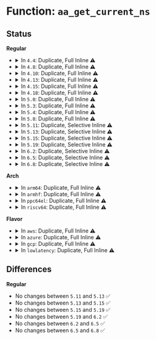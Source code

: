 # Function: <code>aa_get_current_ns</code>

## Status
<b>Regular</b>
<ul>
<li>
<details>
<summary>In <code>4.4</code>: Duplicate, Full Inline ⚠️</summary>

**Collision:** Static Duplication

**Inline:** Full

**Transformation:** False

**Instances:**

```
In security/apparmor/apparmorfs.c (ffffffff81375c46)
Location: security/apparmor/include/context.h:184
Inline: True
Inline callers:
  - security/apparmor/apparmorfs.c:p_start
```
```
In security/apparmor/policy.c (ffffffff81380732)
Location: security/apparmor/include/context.h:184
Inline: True
Inline callers:
  - security/apparmor/policy.c:policy_admin_capable
  - security/apparmor/policy.c:aa_may_open_profiles
```
```
In security/apparmor/procattr.c (ffffffff81382c9b)
Location: security/apparmor/include/context.h:184
Inline: True
Inline callers:
  - security/apparmor/procattr.c:aa_getprocattr
```
```
In security/apparmor/lsm.c (ffffffff81386b46)
Location: security/apparmor/include/context.h:184
Inline: True
Inline callers:
  - security/apparmor/lsm.c:apparmor_socket_post_create
```
```
In security/apparmor/label.c (ffffffff8138d116)
Location: security/apparmor/include/context.h:184
Inline: True
Inline callers:
  - security/apparmor/label.c:aa_label_audit
  - security/apparmor/label.c:aa_label_seq_print
  - security/apparmor/label.c:aa_label_printk
```
</details>
</li>
<li>
<details>
<summary>In <code>4.8</code>: Duplicate, Full Inline ⚠️</summary>

**Collision:** Static Duplication

**Inline:** Full

**Transformation:** False

**Instances:**

```
In security/apparmor/apparmorfs.c (ffffffff813acb96)
Location: security/apparmor/include/context.h:184
Inline: True
Inline callers:
  - security/apparmor/apparmorfs.c:p_start
```
```
In security/apparmor/policy.c (ffffffff813ba128)
Location: security/apparmor/include/context.h:184
Inline: True
Inline callers:
  - security/apparmor/policy.c:policy_view_capable
```
```
In security/apparmor/procattr.c (ffffffff813bcf1f)
Location: security/apparmor/include/context.h:184
Inline: True
Inline callers:
  - security/apparmor/procattr.c:aa_getprocattr
```
```
In security/apparmor/lsm.c (ffffffff813c14c6)
Location: security/apparmor/include/context.h:184
Inline: True
Inline callers:
  - security/apparmor/lsm.c:apparmor_socket_post_create
```
```
In security/apparmor/label.c (ffffffff813c8356)
Location: security/apparmor/include/context.h:184
Inline: True
Inline callers:
  - security/apparmor/label.c:aa_label_printk
  - security/apparmor/label.c:aa_label_seq_print
  - security/apparmor/label.c:aa_label_audit
```
</details>
</li>
<li>
<details>
<summary>In <code>4.10</code>: Duplicate, Full Inline ⚠️</summary>

**Collision:** Static Duplication

**Inline:** Full

**Transformation:** False

**Instances:**

```
In security/apparmor/apparmorfs.c (ffffffff813c39a6)
Location: security/apparmor/include/context.h:184
Inline: True
Inline callers:
  - security/apparmor/apparmorfs.c:p_start
  - security/apparmor/apparmorfs.c:ns_revision_open
```
```
In security/apparmor/policy.c (ffffffff813d14e8)
Location: security/apparmor/include/context.h:184
Inline: True
Inline callers:
  - security/apparmor/policy.c:policy_view_capable
```
```
In security/apparmor/procattr.c (ffffffff813d434f)
Location: security/apparmor/include/context.h:184
Inline: True
Inline callers:
  - security/apparmor/procattr.c:aa_getprocattr
```
```
In security/apparmor/lsm.c (ffffffff813d8966)
Location: security/apparmor/include/context.h:184
Inline: True
Inline callers:
  - security/apparmor/lsm.c:apparmor_socket_post_create
```
```
In security/apparmor/label.c (ffffffff813df936)
Location: security/apparmor/include/context.h:184
Inline: True
Inline callers:
  - security/apparmor/label.c:aa_label_printk
  - security/apparmor/label.c:aa_label_seq_print
  - security/apparmor/label.c:aa_label_audit
```
</details>
</li>
<li>
<details>
<summary>In <code>4.13</code>: Duplicate, Full Inline ⚠️</summary>

**Collision:** Static Duplication

**Inline:** Full

**Transformation:** False

**Instances:**

```
In security/apparmor/apparmorfs.c (ffffffff813d9e6c)
Location: security/apparmor/include/context.h:223
Inline: True
Inline callers:
  - security/apparmor/apparmorfs.c:policy_readlink
  - security/apparmor/apparmorfs.c:p_start
  - security/apparmor/apparmorfs.c:ns_revision_open
```
```
In security/apparmor/policy.c (ffffffff813e4485)
Location: security/apparmor/include/context.h:223
Inline: True
Inline callers:
  - security/apparmor/policy.c:policy_view_capable
```
```
In security/apparmor/procattr.c (ffffffff813e7267)
Location: security/apparmor/include/context.h:223
Inline: True
Inline callers:
  - security/apparmor/procattr.c:aa_getprocattr
```
```
In security/apparmor/lsm.c (ffffffff813e984d)
Location: security/apparmor/include/context.h:223
Inline: True
Inline callers:
  - security/apparmor/lsm.c:apparmor_socket_post_create
```
```
In security/apparmor/label.c (ffffffff813ef048)
Location: security/apparmor/include/context.h:223
Inline: True
Inline callers:
  - security/apparmor/label.c:aa_label_printk
  - security/apparmor/label.c:aa_label_seq_print
  - security/apparmor/label.c:aa_label_audit
```
</details>
</li>
<li>
<details>
<summary>In <code>4.15</code>: Duplicate, Full Inline ⚠️</summary>

**Collision:** Static Duplication

**Inline:** Full

**Transformation:** False

**Instances:**

```
In security/apparmor/apparmorfs.c (ffffffff81400d2c)
Location: security/apparmor/include/context.h:223
Inline: True
Inline callers:
  - security/apparmor/apparmorfs.c:policy_readlink
  - security/apparmor/apparmorfs.c:p_start
  - security/apparmor/apparmorfs.c:ns_revision_open
```
```
In security/apparmor/policy.c (ffffffff8140b3e5)
Location: security/apparmor/include/context.h:223
Inline: True
Inline callers:
  - security/apparmor/policy.c:policy_view_capable
```
```
In security/apparmor/procattr.c (ffffffff8140e467)
Location: security/apparmor/include/context.h:223
Inline: True
Inline callers:
  - security/apparmor/procattr.c:aa_getprocattr
```
```
In security/apparmor/lsm.c (ffffffff81411831)
Location: security/apparmor/include/context.h:223
Inline: True
Inline callers:
  - security/apparmor/lsm.c:apparmor_socket_post_create
```
```
In security/apparmor/label.c (ffffffff81416df6)
Location: security/apparmor/include/context.h:223
Inline: True
Inline callers:
  - security/apparmor/label.c:aa_label_printk
  - security/apparmor/label.c:aa_label_seq_print
  - security/apparmor/label.c:aa_label_audit
```
</details>
</li>
<li>
<details>
<summary>In <code>4.18</code>: Duplicate, Full Inline ⚠️</summary>

**Collision:** Static Duplication

**Inline:** Full

**Transformation:** False

**Instances:**

```
In security/apparmor/apparmorfs.c (ffffffff81432055)
Location: security/apparmor/include/cred.h:164
Inline: True
Inline callers:
  - security/apparmor/apparmorfs.c:p_start
  - security/apparmor/apparmorfs.c:ns_revision_open
```
```
In security/apparmor/policy.c (ffffffff8143cd20)
Location: security/apparmor/include/cred.h:164
Inline: True
Inline callers:
  - security/apparmor/policy.c:policy_view_capable
```
```
In security/apparmor/procattr.c (ffffffff8143fff7)
Location: security/apparmor/include/cred.h:164
Inline: True
Inline callers:
  - security/apparmor/procattr.c:aa_getprocattr
```
```
In security/apparmor/lsm.c (ffffffff81443a9a)
Location: security/apparmor/include/cred.h:164
Inline: True
Inline callers:
  - security/apparmor/lsm.c:apparmor_socket_post_create
```
```
In security/apparmor/label.c (ffffffff81449145)
Location: security/apparmor/include/cred.h:164
Inline: True
Inline callers:
  - security/apparmor/label.c:aa_label_printk
  - security/apparmor/label.c:aa_label_seq_print
  - security/apparmor/label.c:aa_label_audit
```
</details>
</li>
<li>
<details>
<summary>In <code>5.0</code>: Duplicate, Full Inline ⚠️</summary>

**Collision:** Static Duplication

**Inline:** Full

**Transformation:** False

**Instances:**

```
In security/apparmor/apparmorfs.c (ffffffff8144de05)
Location: security/apparmor/include/cred.h:180
Inline: True
Inline callers:
  - security/apparmor/apparmorfs.c:p_start
  - security/apparmor/apparmorfs.c:ns_revision_open
```
```
In security/apparmor/policy.c (ffffffff81459b83)
Location: security/apparmor/include/cred.h:180
Inline: True
Inline callers:
  - security/apparmor/policy.c:policy_view_capable
```
```
In security/apparmor/procattr.c (ffffffff8145cec7)
Location: security/apparmor/include/cred.h:180
Inline: True
Inline callers:
  - security/apparmor/procattr.c:aa_getprocattr
```
```
In security/apparmor/lsm.c (ffffffff814603a1)
Location: security/apparmor/include/cred.h:180
Inline: True
Inline callers:
  - security/apparmor/lsm.c:apparmor_socket_post_create
```
```
In security/apparmor/label.c (ffffffff814660b5)
Location: security/apparmor/include/cred.h:180
Inline: True
Inline callers:
  - security/apparmor/label.c:aa_label_printk
  - security/apparmor/label.c:aa_label_seq_print
  - security/apparmor/label.c:aa_label_audit
```
</details>
</li>
<li>
<details>
<summary>In <code>5.3</code>: Duplicate, Full Inline ⚠️</summary>

**Collision:** Static Duplication

**Inline:** Full

**Transformation:** False

**Instances:**

```
In security/apparmor/apparmorfs.c (ffffffff8147b775)
Location: security/apparmor/include/cred.h:176
Inline: True
Inline callers:
  - security/apparmor/apparmorfs.c:p_start
  - security/apparmor/apparmorfs.c:ns_revision_open
```
```
In security/apparmor/policy.c (ffffffff81487213)
Location: security/apparmor/include/cred.h:176
Inline: True
Inline callers:
  - security/apparmor/policy.c:policy_view_capable
```
```
In security/apparmor/procattr.c (ffffffff8148a477)
Location: security/apparmor/include/cred.h:176
Inline: True
Inline callers:
  - security/apparmor/procattr.c:aa_getprocattr
```
```
In security/apparmor/lsm.c (ffffffff8148d2a5)
Location: security/apparmor/include/cred.h:176
Inline: True
Inline callers:
  - security/apparmor/lsm.c:apparmor_socket_post_create
```
```
In security/apparmor/label.c (ffffffff81493625)
Location: security/apparmor/include/cred.h:176
Inline: True
Inline callers:
  - security/apparmor/label.c:aa_label_printk
  - security/apparmor/label.c:aa_label_seq_print
  - security/apparmor/label.c:aa_label_audit
```
</details>
</li>
<li>
<details>
<summary>In <code>5.4</code>: Duplicate, Full Inline ⚠️</summary>

**Collision:** Static Duplication

**Inline:** Full

**Transformation:** False

**Instances:**

```
In security/apparmor/apparmorfs.c (ffffffff81495445)
Location: security/apparmor/include/cred.h:176
Inline: True
Inline callers:
  - security/apparmor/apparmorfs.c:p_start
  - security/apparmor/apparmorfs.c:ns_revision_open
```
```
In security/apparmor/policy.c (ffffffff814a10c3)
Location: security/apparmor/include/cred.h:176
Inline: True
Inline callers:
  - security/apparmor/policy.c:policy_view_capable
```
```
In security/apparmor/procattr.c (ffffffff814a4337)
Location: security/apparmor/include/cred.h:176
Inline: True
Inline callers:
  - security/apparmor/procattr.c:aa_getprocattr
```
```
In security/apparmor/lsm.c (ffffffff814a7165)
Location: security/apparmor/include/cred.h:176
Inline: True
Inline callers:
  - security/apparmor/lsm.c:apparmor_socket_post_create
```
```
In security/apparmor/label.c (ffffffff814ad555)
Location: security/apparmor/include/cred.h:176
Inline: True
Inline callers:
  - security/apparmor/label.c:aa_label_printk
  - security/apparmor/label.c:aa_label_seq_print
  - security/apparmor/label.c:aa_label_audit
```
</details>
</li>
<li>
<details>
<summary>In <code>5.8</code>: Duplicate, Full Inline ⚠️</summary>

**Collision:** Static Duplication

**Inline:** Full

**Transformation:** False

**Instances:**

```
In security/apparmor/apparmorfs.c (ffffffff814ed4c5)
Location: security/apparmor/include/cred.h:176
Inline: True
Inline callers:
  - security/apparmor/apparmorfs.c:p_start
  - security/apparmor/apparmorfs.c:ns_revision_open
```
```
In security/apparmor/policy.c (ffffffff814fb1a7)
Location: security/apparmor/include/cred.h:176
Inline: True
Inline callers:
  - security/apparmor/policy.c:policy_view_capable
```
```
In security/apparmor/procattr.c (ffffffff814ff190)
Location: security/apparmor/include/cred.h:176
Inline: True
Inline callers:
  - security/apparmor/procattr.c:aa_getprocattr
```
```
In security/apparmor/lsm.c (ffffffff81504c1b)
Location: security/apparmor/include/cred.h:176
Inline: True
Inline callers:
  - security/apparmor/lsm.c:apparmor_socket_post_create
```
```
In security/apparmor/label.c (ffffffff8150c1a5)
Location: security/apparmor/include/cred.h:176
Inline: True
Inline callers:
  - security/apparmor/label.c:aa_label_printk
  - security/apparmor/label.c:aa_label_seq_print
  - security/apparmor/label.c:aa_label_audit
```
</details>
</li>
<li>
<details>
<summary>In <code>5.11</code>: Duplicate, Selective Inline ⚠️</summary>

```c
struct aa_ns *aa_get_current_ns();
```

**Collision:** Static Duplication

**Inline:** Selective

**Transformation:** False

**Instances:**

```
In security/apparmor/apparmorfs.c (ffffffff8150ab68)
Location: security/apparmor/include/cred.h:176
Inline: True
Inline callers:
  - security/apparmor/apparmorfs.c:p_start
Direct callers:
  - security/apparmor/apparmorfs.c:ns_revision_open
```
```
In security/apparmor/policy.c (ffffffff815181f7)
Location: security/apparmor/include/cred.h:176
Inline: True
Inline callers:
  - security/apparmor/policy.c:policy_view_capable
```
```
In security/apparmor/procattr.c (ffffffff8151c3d0)
Location: security/apparmor/include/cred.h:176
Inline: True
Inline callers:
  - security/apparmor/procattr.c:aa_getprocattr
```
```
In security/apparmor/lsm.c (ffffffff81521abb)
Location: security/apparmor/include/cred.h:176
Inline: True
Inline callers:
  - security/apparmor/lsm.c:apparmor_socket_post_create
```
```
In security/apparmor/label.c (ffffffff81529055)
Location: security/apparmor/include/cred.h:176
Inline: True
Inline callers:
  - security/apparmor/label.c:aa_label_printk
  - security/apparmor/label.c:aa_label_seq_print
  - security/apparmor/label.c:aa_label_audit
```
**Symbols:**

```
ffffffff8150a670-ffffffff8150a802: aa_get_current_ns (STB_LOCAL)
```
</details>
</li>
<li>
<details>
<summary>In <code>5.13</code>: Duplicate, Selective Inline ⚠️</summary>

```c
struct aa_ns *aa_get_current_ns();
```

**Collision:** Static Duplication

**Inline:** Selective

**Transformation:** False

**Instances:**

```
In security/apparmor/apparmorfs.c (ffffffff815112e8)
Location: security/apparmor/include/cred.h:176
Inline: True
Inline callers:
  - security/apparmor/apparmorfs.c:p_start
Direct callers:
  - security/apparmor/apparmorfs.c:ns_revision_open
```
```
In security/apparmor/policy.c (ffffffff8151ea57)
Location: security/apparmor/include/cred.h:176
Inline: True
Inline callers:
  - security/apparmor/policy.c:policy_view_capable
```
```
In security/apparmor/procattr.c (ffffffff81522bb0)
Location: security/apparmor/include/cred.h:176
Inline: True
Inline callers:
  - security/apparmor/procattr.c:aa_getprocattr
```
```
In security/apparmor/lsm.c (ffffffff81527e9b)
Location: security/apparmor/include/cred.h:176
Inline: True
Inline callers:
  - security/apparmor/lsm.c:apparmor_socket_post_create
```
```
In security/apparmor/label.c (ffffffff8152f1c5)
Location: security/apparmor/include/cred.h:176
Inline: True
Inline callers:
  - security/apparmor/label.c:aa_label_printk
  - security/apparmor/label.c:aa_label_seq_print
  - security/apparmor/label.c:aa_label_audit
```
**Symbols:**

```
ffffffff81511080-ffffffff8151120a: aa_get_current_ns (STB_LOCAL)
```
</details>
</li>
<li>
<details>
<summary>In <code>5.15</code>: Duplicate, Selective Inline ⚠️</summary>

```c
struct aa_ns *aa_get_current_ns();
```

**Collision:** Static Duplication

**Inline:** Selective

**Transformation:** False

**Instances:**

```
In security/apparmor/apparmorfs.c (ffffffff8156eee8)
Location: security/apparmor/include/cred.h:176
Inline: True
Inline callers:
  - security/apparmor/apparmorfs.c:p_start
Direct callers:
  - security/apparmor/apparmorfs.c:ns_revision_open
```
```
In security/apparmor/policy.c (ffffffff8157cba7)
Location: security/apparmor/include/cred.h:176
Inline: True
Inline callers:
  - security/apparmor/policy.c:policy_view_capable
```
```
In security/apparmor/procattr.c (ffffffff81580e20)
Location: security/apparmor/include/cred.h:176
Inline: True
Inline callers:
  - security/apparmor/procattr.c:aa_getprocattr
```
```
In security/apparmor/lsm.c (ffffffff8158612b)
Location: security/apparmor/include/cred.h:176
Inline: True
Inline callers:
  - security/apparmor/lsm.c:apparmor_socket_post_create
```
```
In security/apparmor/label.c (ffffffff8158d5e5)
Location: security/apparmor/include/cred.h:176
Inline: True
Inline callers:
  - security/apparmor/label.c:aa_label_printk
  - security/apparmor/label.c:aa_label_seq_print
  - security/apparmor/label.c:aa_label_audit
```
**Symbols:**

```
ffffffff8156ec80-ffffffff8156ee0a: aa_get_current_ns (STB_LOCAL)
```
</details>
</li>
<li>
<details>
<summary>In <code>5.19</code>: Duplicate, Selective Inline ⚠️</summary>

```c
struct aa_ns *aa_get_current_ns();
```

**Collision:** Static Duplication

**Inline:** Selective

**Transformation:** False

**Instances:**

```
In security/apparmor/apparmorfs.c (ffffffff8160d581)
Location: security/apparmor/include/cred.h:163
Inline: True
Inline callers:
  - security/apparmor/apparmorfs.c:policy_get_link
  - security/apparmor/apparmorfs.c:p_start
Direct callers:
  - security/apparmor/apparmorfs.c:ns_revision_open
```
```
In security/apparmor/procattr.c (ffffffff8161ffc0)
Location: security/apparmor/include/cred.h:163
Inline: True
Inline callers:
  - security/apparmor/procattr.c:aa_getprocattr
```
```
In security/apparmor/label.c (ffffffff8162b3d0)
Location: security/apparmor/include/cred.h:163
Inline: False
Direct callers:
  - security/apparmor/label.c:aa_label_printk
  - security/apparmor/label.c:aa_label_seq_print
  - security/apparmor/label.c:aa_label_audit
```
**Symbols:**

```
ffffffff8160ccd0-ffffffff8160ce6a: aa_get_current_ns (STB_LOCAL)
ffffffff8162b3d0-ffffffff8162b5ac: aa_get_current_ns (STB_LOCAL)
```
</details>
</li>
<li>
<details>
<summary>In <code>6.2</code>: Duplicate, Selective Inline ⚠️</summary>

```c
struct aa_ns *aa_get_current_ns();
```

**Collision:** Static Duplication

**Inline:** Selective

**Transformation:** False

**Instances:**

```
In security/apparmor/apparmorfs.c (ffffffff816bf501)
Location: security/apparmor/include/cred.h:163
Inline: True
Inline callers:
  - security/apparmor/apparmorfs.c:policy_get_link
  - security/apparmor/apparmorfs.c:p_start
Direct callers:
  - security/apparmor/apparmorfs.c:ns_revision_open
```
```
In security/apparmor/procattr.c (ffffffff816d34bd)
Location: security/apparmor/include/cred.h:163
Inline: True
Inline callers:
  - security/apparmor/procattr.c:aa_getprocattr
```
```
In security/apparmor/label.c (ffffffff816dfc70)
Location: security/apparmor/include/cred.h:163
Inline: False
Direct callers:
  - security/apparmor/label.c:aa_label_printk
  - security/apparmor/label.c:aa_label_seq_print
  - security/apparmor/label.c:aa_label_audit
```
```
In security/apparmor/notify.c (ffffffff816e9f20)
Location: security/apparmor/include/cred.h:163
Inline: False
Direct callers:
  - security/apparmor/notify.c:aa_new_listener
  - security/apparmor/notify.c:aa_register_listener_proxy
```
**Symbols:**

```
ffffffff816bf790-ffffffff816bf92a: aa_get_current_ns (STB_LOCAL)
ffffffff816dfc70-ffffffff816dfe4c: aa_get_current_ns (STB_LOCAL)
ffffffff816e9f20-ffffffff816ea0ba: aa_get_current_ns (STB_LOCAL)
```
</details>
</li>
<li>
<details>
<summary>In <code>6.5</code>: Duplicate, Selective Inline ⚠️</summary>

```c
struct aa_ns *aa_get_current_ns();
```

**Collision:** Static Duplication

**Inline:** Selective

**Transformation:** False

**Instances:**

```
In security/apparmor/apparmorfs.c (ffffffff816f8011)
Location: security/apparmor/include/cred.h:163
Inline: True
Inline callers:
  - security/apparmor/apparmorfs.c:policy_get_link
  - security/apparmor/apparmorfs.c:p_start
Direct callers:
  - security/apparmor/apparmorfs.c:ns_revision_open
```
```
In security/apparmor/procattr.c (ffffffff8170c38d)
Location: security/apparmor/include/cred.h:163
Inline: True
Inline callers:
  - security/apparmor/procattr.c:aa_getprocattr
```
```
In security/apparmor/label.c (ffffffff81719290)
Location: security/apparmor/include/cred.h:163
Inline: False
Direct callers:
  - security/apparmor/label.c:aa_label_printk
  - security/apparmor/label.c:aa_label_seq_print
  - security/apparmor/label.c:aa_label_audit
```
```
In security/apparmor/notify.c (ffffffff81724170)
Location: security/apparmor/include/cred.h:163
Inline: False
Direct callers:
  - security/apparmor/notify.c:knotif_update_from_uresp_name
  - security/apparmor/notify.c:aa_new_listener
  - security/apparmor/notify.c:aa_register_listener_proxy
```
**Symbols:**

```
ffffffff816f8290-ffffffff816f8426: aa_get_current_ns (STB_LOCAL)
ffffffff81719290-ffffffff81719468: aa_get_current_ns (STB_LOCAL)
ffffffff81724170-ffffffff81724306: aa_get_current_ns (STB_LOCAL)
```
</details>
</li>
<li>
<details>
<summary>In <code>6.8</code>: Duplicate, Selective Inline ⚠️</summary>

```c
struct aa_ns *aa_get_current_ns();
```

**Collision:** Static Duplication

**Inline:** Selective

**Transformation:** False

**Instances:**

```
In security/apparmor/apparmorfs.c (ffffffff81734d81)
Location: security/apparmor/include/cred.h:163
Inline: True
Inline callers:
  - security/apparmor/apparmorfs.c:policy_get_link
  - security/apparmor/apparmorfs.c:p_start
Direct callers:
  - security/apparmor/apparmorfs.c:ns_revision_open
```
```
In security/apparmor/procattr.c (ffffffff8174a0d0)
Location: security/apparmor/include/cred.h:163
Inline: True
Inline callers:
  - security/apparmor/procattr.c:aa_getprocattr
```
```
In security/apparmor/label.c (ffffffff81757d30)
Location: security/apparmor/include/cred.h:163
Inline: False
Direct callers:
  - security/apparmor/label.c:aa_label_printk
  - security/apparmor/label.c:aa_label_seq_print
  - security/apparmor/label.c:aa_label_audit
```
```
In security/apparmor/notify.c (ffffffff81765470)
Location: security/apparmor/include/cred.h:163
Inline: False
Direct callers:
  - security/apparmor/notify.c:knotif_update_from_uresp_name
  - security/apparmor/notify.c:aa_new_listener
  - security/apparmor/notify.c:aa_register_listener_proxy
```
**Symbols:**

```
ffffffff81735010-ffffffff817351ac: aa_get_current_ns (STB_LOCAL)
ffffffff81757d30-ffffffff81757f0e: aa_get_current_ns (STB_LOCAL)
ffffffff81765470-ffffffff8176560c: aa_get_current_ns (STB_LOCAL)
```
</details>
</li>
</ul>
<b>Arch</b>
<ul>
<li>
<details>
<summary>In <code>arm64</code>: Duplicate, Full Inline ⚠️</summary>

**Collision:** Static Duplication

**Inline:** Full

**Transformation:** False

**Instances:**

```
In security/apparmor/apparmorfs.c (ffff80001058b4fc)
Location: security/apparmor/include/cred.h:176
Inline: True
Inline callers:
  - security/apparmor/apparmorfs.c:p_start
  - security/apparmor/apparmorfs.c:ns_revision_open
```
```
In security/apparmor/policy.c (ffff800010596dc8)
Location: security/apparmor/include/cred.h:176
Inline: True
Inline callers:
  - security/apparmor/policy.c:policy_view_capable
```
```
In security/apparmor/procattr.c (ffff80001059a134)
Location: security/apparmor/include/cred.h:176
Inline: True
Inline callers:
  - security/apparmor/procattr.c:aa_getprocattr
```
```
In security/apparmor/lsm.c (ffff80001059e138)
Location: security/apparmor/include/cred.h:176
Inline: True
Inline callers:
  - security/apparmor/lsm.c:apparmor_socket_post_create
```
```
In security/apparmor/label.c (ffff8000105a4a14)
Location: security/apparmor/include/cred.h:176
Inline: True
Inline callers:
  - security/apparmor/label.c:aa_label_printk
  - security/apparmor/label.c:aa_label_seq_print
  - security/apparmor/label.c:aa_label_audit
```
</details>
</li>
<li>
<details>
<summary>In <code>armhf</code>: Duplicate, Full Inline ⚠️</summary>

**Collision:** Static Duplication

**Inline:** Full

**Transformation:** False

**Instances:**

```
In security/apparmor/apparmorfs.c (c073c08c)
Location: security/apparmor/include/cred.h:176
Inline: True
Inline callers:
  - security/apparmor/apparmorfs.c:p_start
  - security/apparmor/apparmorfs.c:ns_revision_open
```
```
In security/apparmor/policy.c (c0747e88)
Location: security/apparmor/include/cred.h:176
Inline: True
Inline callers:
  - security/apparmor/policy.c:policy_view_capable
```
```
In security/apparmor/procattr.c (c074b238)
Location: security/apparmor/include/cred.h:176
Inline: True
Inline callers:
  - security/apparmor/procattr.c:aa_getprocattr
```
```
In security/apparmor/lsm.c (c074ed30)
Location: security/apparmor/include/cred.h:176
Inline: True
Inline callers:
  - security/apparmor/lsm.c:apparmor_socket_post_create
```
```
In security/apparmor/label.c (c0754be8)
Location: security/apparmor/include/cred.h:176
Inline: True
Inline callers:
  - security/apparmor/label.c:aa_label_printk
  - security/apparmor/label.c:aa_label_seq_print
  - security/apparmor/label.c:aa_label_audit
```
</details>
</li>
<li>
<details>
<summary>In <code>ppc64el</code>: Duplicate, Full Inline ⚠️</summary>

**Collision:** Static Duplication

**Inline:** Full

**Transformation:** False

**Instances:**

```
In security/apparmor/apparmorfs.c (c0000000006fc8d0)
Location: security/apparmor/include/cred.h:176
Inline: True
Inline callers:
  - security/apparmor/apparmorfs.c:p_start
  - security/apparmor/apparmorfs.c:ns_revision_open
```
```
In security/apparmor/policy.c (c00000000070ce94)
Location: security/apparmor/include/cred.h:176
Inline: True
Inline callers:
  - security/apparmor/policy.c:policy_view_capable
```
```
In security/apparmor/procattr.c (c000000000711668)
Location: security/apparmor/include/cred.h:176
Inline: True
Inline callers:
  - security/apparmor/procattr.c:aa_getprocattr
```
```
In security/apparmor/lsm.c (c0000000007163e4)
Location: security/apparmor/include/cred.h:176
Inline: True
Inline callers:
  - security/apparmor/lsm.c:apparmor_socket_post_create
```
```
In security/apparmor/label.c (c000000000720764)
Location: security/apparmor/include/cred.h:176
Inline: True
Inline callers:
  - security/apparmor/label.c:aa_label_printk
  - security/apparmor/label.c:aa_label_seq_print
  - security/apparmor/label.c:aa_label_audit
```
</details>
</li>
<li>
<details>
<summary>In <code>riscv64</code>: Duplicate, Full Inline ⚠️</summary>

**Collision:** Static Duplication

**Inline:** Full

**Transformation:** False

**Instances:**

```
In security/apparmor/apparmorfs.c (ffffffe0003d9b92)
Location: security/apparmor/include/cred.h:176
Inline: True
Inline callers:
  - security/apparmor/apparmorfs.c:p_start
  - security/apparmor/apparmorfs.c:ns_revision_open
```
```
In security/apparmor/policy.c (ffffffe0003e3aea)
Location: security/apparmor/include/cred.h:176
Inline: True
Inline callers:
  - security/apparmor/policy.c:policy_view_capable
```
```
In security/apparmor/procattr.c (ffffffe0003e6726)
Location: security/apparmor/include/cred.h:176
Inline: True
Inline callers:
  - security/apparmor/procattr.c:aa_getprocattr
```
```
In security/apparmor/lsm.c (ffffffe0003e920c)
Location: security/apparmor/include/cred.h:176
Inline: True
Inline callers:
  - security/apparmor/lsm.c:apparmor_socket_post_create
```
```
In security/apparmor/label.c (ffffffe0003ee9ca)
Location: security/apparmor/include/cred.h:176
Inline: True
Inline callers:
  - security/apparmor/label.c:aa_label_printk
  - security/apparmor/label.c:aa_label_seq_print
  - security/apparmor/label.c:aa_label_audit
```
</details>
</li>
</ul>
<b>Flavor</b>
<ul>
<li>
<details>
<summary>In <code>aws</code>: Duplicate, Full Inline ⚠️</summary>

**Collision:** Static Duplication

**Inline:** Full

**Transformation:** False

**Instances:**

```
In security/apparmor/apparmorfs.c (ffffffff8148da25)
Location: security/apparmor/include/cred.h:176
Inline: True
Inline callers:
  - security/apparmor/apparmorfs.c:p_start
  - security/apparmor/apparmorfs.c:ns_revision_open
```
```
In security/apparmor/policy.c (ffffffff814996a3)
Location: security/apparmor/include/cred.h:176
Inline: True
Inline callers:
  - security/apparmor/policy.c:policy_view_capable
```
```
In security/apparmor/procattr.c (ffffffff8149c917)
Location: security/apparmor/include/cred.h:176
Inline: True
Inline callers:
  - security/apparmor/procattr.c:aa_getprocattr
```
```
In security/apparmor/lsm.c (ffffffff8149f745)
Location: security/apparmor/include/cred.h:176
Inline: True
Inline callers:
  - security/apparmor/lsm.c:apparmor_socket_post_create
```
```
In security/apparmor/label.c (ffffffff814a5b35)
Location: security/apparmor/include/cred.h:176
Inline: True
Inline callers:
  - security/apparmor/label.c:aa_label_printk
  - security/apparmor/label.c:aa_label_seq_print
  - security/apparmor/label.c:aa_label_audit
```
</details>
</li>
<li>
<details>
<summary>In <code>azure</code>: Duplicate, Full Inline ⚠️</summary>

**Collision:** Static Duplication

**Inline:** Full

**Transformation:** False

**Instances:**

```
In security/apparmor/apparmorfs.c (ffffffff8147e445)
Location: security/apparmor/include/cred.h:176
Inline: True
Inline callers:
  - security/apparmor/apparmorfs.c:p_start
  - security/apparmor/apparmorfs.c:ns_revision_open
```
```
In security/apparmor/policy.c (ffffffff8148a0c3)
Location: security/apparmor/include/cred.h:176
Inline: True
Inline callers:
  - security/apparmor/policy.c:policy_view_capable
```
```
In security/apparmor/procattr.c (ffffffff8148d337)
Location: security/apparmor/include/cred.h:176
Inline: True
Inline callers:
  - security/apparmor/procattr.c:aa_getprocattr
```
```
In security/apparmor/lsm.c (ffffffff81490165)
Location: security/apparmor/include/cred.h:176
Inline: True
Inline callers:
  - security/apparmor/lsm.c:apparmor_socket_post_create
```
```
In security/apparmor/label.c (ffffffff81496555)
Location: security/apparmor/include/cred.h:176
Inline: True
Inline callers:
  - security/apparmor/label.c:aa_label_printk
  - security/apparmor/label.c:aa_label_seq_print
  - security/apparmor/label.c:aa_label_audit
```
</details>
</li>
<li>
<details>
<summary>In <code>gcp</code>: Duplicate, Full Inline ⚠️</summary>

**Collision:** Static Duplication

**Inline:** Full

**Transformation:** False

**Instances:**

```
In security/apparmor/apparmorfs.c (ffffffff81489ac5)
Location: security/apparmor/include/cred.h:176
Inline: True
Inline callers:
  - security/apparmor/apparmorfs.c:p_start
  - security/apparmor/apparmorfs.c:ns_revision_open
```
```
In security/apparmor/policy.c (ffffffff81495743)
Location: security/apparmor/include/cred.h:176
Inline: True
Inline callers:
  - security/apparmor/policy.c:policy_view_capable
```
```
In security/apparmor/procattr.c (ffffffff814989b7)
Location: security/apparmor/include/cred.h:176
Inline: True
Inline callers:
  - security/apparmor/procattr.c:aa_getprocattr
```
```
In security/apparmor/lsm.c (ffffffff8149b7e5)
Location: security/apparmor/include/cred.h:176
Inline: True
Inline callers:
  - security/apparmor/lsm.c:apparmor_socket_post_create
```
```
In security/apparmor/label.c (ffffffff814a1bd5)
Location: security/apparmor/include/cred.h:176
Inline: True
Inline callers:
  - security/apparmor/label.c:aa_label_printk
  - security/apparmor/label.c:aa_label_seq_print
  - security/apparmor/label.c:aa_label_audit
```
</details>
</li>
<li>
<details>
<summary>In <code>lowlatency</code>: Duplicate, Full Inline ⚠️</summary>

**Collision:** Static Duplication

**Inline:** Full

**Transformation:** False

**Instances:**

```
In security/apparmor/apparmorfs.c (ffffffff814a1745)
Location: security/apparmor/include/cred.h:176
Inline: True
Inline callers:
  - security/apparmor/apparmorfs.c:p_start
  - security/apparmor/apparmorfs.c:ns_revision_open
```
```
In security/apparmor/policy.c (ffffffff814ad7a7)
Location: security/apparmor/include/cred.h:176
Inline: True
Inline callers:
  - security/apparmor/policy.c:policy_view_capable
```
```
In security/apparmor/procattr.c (ffffffff814b0b09)
Location: security/apparmor/include/cred.h:176
Inline: True
Inline callers:
  - security/apparmor/procattr.c:aa_getprocattr
```
```
In security/apparmor/lsm.c (ffffffff814b3b5b)
Location: security/apparmor/include/cred.h:176
Inline: True
Inline callers:
  - security/apparmor/lsm.c:apparmor_socket_post_create
```
```
In security/apparmor/label.c (ffffffff814ba375)
Location: security/apparmor/include/cred.h:176
Inline: True
Inline callers:
  - security/apparmor/label.c:aa_label_printk
  - security/apparmor/label.c:aa_label_seq_print
  - security/apparmor/label.c:aa_label_audit
```
</details>
</li>
</ul>

## Differences
<b>Regular</b>
<ul>
<li>
No changes between <code>5.11</code> and <code>5.13</code> ✅
</li>
<li>
No changes between <code>5.13</code> and <code>5.15</code> ✅
</li>
<li>
No changes between <code>5.15</code> and <code>5.19</code> ✅
</li>
<li>
No changes between <code>5.19</code> and <code>6.2</code> ✅
</li>
<li>
No changes between <code>6.2</code> and <code>6.5</code> ✅
</li>
<li>
No changes between <code>6.5</code> and <code>6.8</code> ✅
</li>
</ul>
